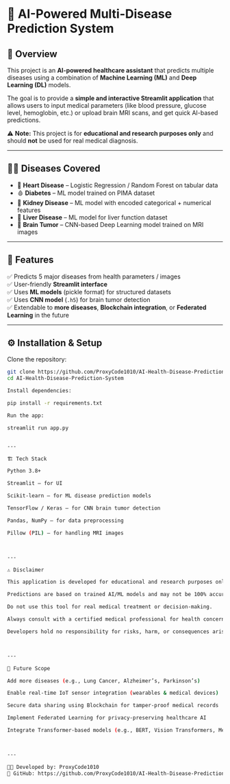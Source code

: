 # 🧬 AI-Powered Multi-Disease Prediction System

## 📌 Overview
This project is an **AI-powered healthcare assistant** that predicts multiple diseases using a combination of **Machine Learning (ML)** and **Deep Learning (DL)** models.  

The goal is to provide a **simple and interactive Streamlit application** that allows users to input medical parameters (like blood pressure, glucose level, hemoglobin, etc.) or upload brain MRI scans, and get quick AI-based predictions.  

⚠️ **Note:** This project is for **educational and research purposes only** and should **not** be used for real medical diagnosis.  

---

## 🧑‍⚕️ Diseases Covered
- 💓 **Heart Disease** – Logistic Regression / Random Forest on tabular data  
- 🩸 **Diabetes** – ML model trained on PIMA dataset  
- 🧪 **Kidney Disease** – ML model with encoded categorical + numerical features  
- 🍷 **Liver Disease** – ML model for liver function dataset  
- 🧠 **Brain Tumor** – CNN-based Deep Learning model trained on MRI images  

---

## 🚀 Features
✅ Predicts 5 major diseases from health parameters / images  
✅ User-friendly **Streamlit interface**  
✅ Uses **ML models** (pickle format) for structured datasets  
✅ Uses **CNN model** (`.h5`) for brain tumor detection  
✅ Extendable to **more diseases**, **Blockchain integration**, or **Federated Learning** in the future  

---

## ⚙️ Installation & Setup

Clone the repository:
```bash
git clone https://github.com/ProxyCode1010/AI-Health-Disease-Prediction-System.git
cd AI-Health-Disease-Prediction-System

Install dependencies:

pip install -r requirements.txt

Run the app:

streamlit run app.py


---

🏗️ Tech Stack

Python 3.8+

Streamlit – for UI

Scikit-learn – for ML disease prediction models

TensorFlow / Keras – for CNN brain tumor detection

Pandas, NumPy – for data preprocessing

Pillow (PIL) – for handling MRI images



---

⚠️ Disclaimer

This application is developed for educational and research purposes only.

Predictions are based on trained AI/ML models and may not be 100% accurate.

Do not use this tool for real medical treatment or decision-making.

Always consult with a certified medical professional for health concerns.

Developers hold no responsibility for risks, harm, or consequences arising from the use of this project.



---

📌 Future Scope

Add more diseases (e.g., Lung Cancer, Alzheimer’s, Parkinson’s)

Enable real-time IoT sensor integration (wearables & medical devices)

Secure data sharing using Blockchain for tamper-proof medical records

Implement Federated Learning for privacy-preserving healthcare AI

Integrate Transformer-based models (e.g., BERT, Vision Transformers, Med-BERT) for advanced medical predictions such as disease progression forecasting, personalized treatment recommendations, and multi-modal diagnosis combining text + images



---

👨‍💻 Developed by: ProxyCode1010
🔗 GitHub: https://github.com/ProxyCode1010/AI-Health-Disease-Prediction-System
